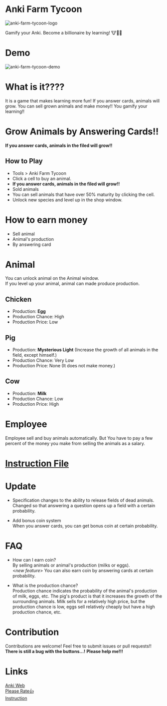 # Anki Farm Tycoon
![anki-farm-tycoon-logo](https://github.com/user-attachments/assets/868a0f03-4178-45ec-91e3-4ce4c99c8caf)

Gamify your Anki. Become a billionaire by learning! 🐮🐔🐷

# Demo
![anki-farm-tycoon-demo](https://github.com/user-attachments/assets/876c5d14-fb48-4797-abad-fa1447ff6db3)


# What is it????
It is a game that makes learning more fun!
If you answer cards, animals will grow.
You can sell grown animals and make money!!
You gamify your learning!!


# Grow Animals by Answering Cards!!
**If you answer cards, animals in the filed will grow!!**



## How to Play
- Tools > Anki Farm Tycoon
- Click a cell to buy an animal.
- **If you answer cards, animals in the filed will grow!!**
- Sold animals
- You can sell animals that have over 50% maturity by clicking the cell.
- Unlock new species and level up in the shop window.

# How to earn money
- Sell animal
- Animal's production
- By answering card

# Animal
You can unlock animal on the Animal window.\
If you level up your animal, animal can made produce production.

## Chicken
- Production: **Egg**
- Production Chance: High
- Production Price: Low

## Pig
- Production: **Mysterious Light** (Increase the growth of all animals in the field, except himself.)
- Production Chance: Very Low
- Production Price: None (It does not make money.)

## Cow
- Production: **Milk**
- Production Chance: Low
- Production Price: High


# Employee
Employee sell and buy animals automatically.
But You have to pay a few percent of the money you make from selling the animals as a salary.

# [Instruction File](https://github.com/omuomuMG/Anki-Farm-Tycoon/blob/master/Instruction.md)

# Update
- Specification changes to the ability to release fields of dead animals.\
Changed so that answering a question opens up a field with a certain probability.
 
- Add bonus coin system\
When you answer cards, you can get bonus coin at certain probability.

# FAQ
- How can I earn coin?\
  By selling animals or animal's production (milks or eggs).\
   <*new feature*>  You can also earn coin by answering cards at certain probability.
  
- What is the production chance?\
Production chance indicates the probability of the animal's production of milk, eggs, etc. The pig's product is that it increases the growth of the surrounding animals.
Milk sells for a relatively high price, but the production chance is low, eggs sell relatively cheaply but have a high production chance, etc.


# Contribution
Contributions are welcome! Feel free to submit issues or pull requests!!
**There is still a bug with the buttons...!**
**Please help me!!!**

# Links
[Anki Web](https://ankiweb.net/shared/info/20342773?cb=1739161568107)\
[Please Rate👍](https://ankiweb.net/shared/review/20342773)\
[Instruction](https://github.com/omuomuMG/Anki-Farm-Tycoon/blob/master/Instruction.md)
